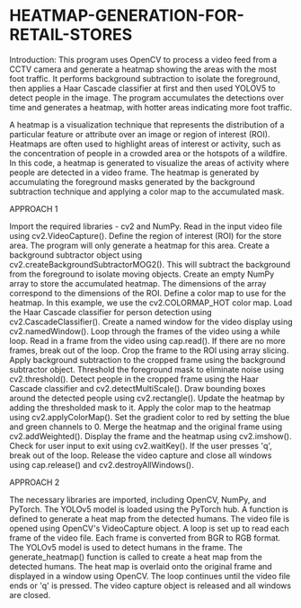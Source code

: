 # HEATMAP-GENERATION-FOR-RETAIL-STORES


Introduction:
This program uses OpenCV to process a video feed from a CCTV camera and generate a heatmap showing the areas with the most foot traffic. It performs background subtraction to isolate the foreground, then applies a Haar Cascade classifier at first and then used YOLOV5 to detect people in the image. The program accumulates the detections over time and generates a heatmap, with hotter areas indicating more foot traffic.

A heatmap is a visualization technique that represents the distribution of a particular feature or attribute over an image or region of interest (ROI). Heatmaps are often used to highlight areas of interest or activity, such as the concentration of people in a crowded area or the hotspots of a wildfire. In this code, a heatmap is generated to visualize the areas of activity where people are detected in a video frame. The heatmap is generated by accumulating the foreground masks generated by the background subtraction technique and applying a color map to the accumulated mask.

APPROACH 1

Import the required libraries - cv2 and NumPy.
Read in the input video file using cv2.VideoCapture().
Define the region of interest (ROI) for the store area. The program will only generate a heatmap for this area.
Create a background subtractor object using cv2.createBackgroundSubtractorMOG2(). This will subtract the background from the foreground to isolate moving objects.
Create an empty NumPy array to store the accumulated heatmap. The dimensions of the array correspond to the dimensions of the ROI.
Define a color map to use for the heatmap. In this example, we use the cv2.COLORMAP_HOT color map.
Load the Haar Cascade classifier for person detection using cv2.CascadeClassifier().
Create a named window for the video display using cv2.namedWindow().
Loop through the frames of the video using a while loop.
Read in a frame from the video using cap.read(). If there are no more frames, break out of the loop.
Crop the frame to the ROI using array slicing.
Apply background subtraction to the cropped frame using the background subtractor object.
Threshold the foreground mask to eliminate noise using cv2.threshold().
Detect people in the cropped frame using the Haar Cascade classifier and cv2.detectMultiScale().
Draw bounding boxes around the detected people using cv2.rectangle().
Update the heatmap by adding the thresholded mask to it.
Apply the color map to the heatmap using cv2.applyColorMap().
Set the gradient color to red by setting the blue and green channels to 0.
Merge the heatmap and the original frame using cv2.addWeighted().
Display the frame and the heatmap using cv2.imshow().
Check for user input to exit using cv2.waitKey(). If the user presses 'q', break out of the loop.
Release the video capture and close all windows using cap.release() and cv2.destroyAllWindows().

APPROACH 2

The necessary libraries are imported, including OpenCV, NumPy, and PyTorch.
The YOLOv5 model is loaded using the PyTorch hub.
A function is defined to generate a heat map from the detected humans.
The video file is opened using OpenCV's VideoCapture object.
A loop is set up to read each frame of the video file.
Each frame is converted from BGR to RGB format.
The YOLOv5 model is used to detect humans in the frame.
The generate_heatmap() function is called to create a heat map from the detected humans.
The heat map is overlaid onto the original frame and displayed in a window using OpenCV.
The loop continues until the video file ends or 'q' is pressed.
The video capture object is released and all windows are closed.


